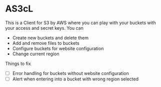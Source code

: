 # AS3cL

This is a Client for S3 by AWS where you can play with your buckets with your access and secret keys. You can 

- Create new buckets and delete them
- Add and remove files to buckets
- Configure buckets for website configuration
- Change current region

Things to fix

- [ ] Error handling for buckets without website configuration
- [ ] Alert when entering into a bucket with wrong region selected